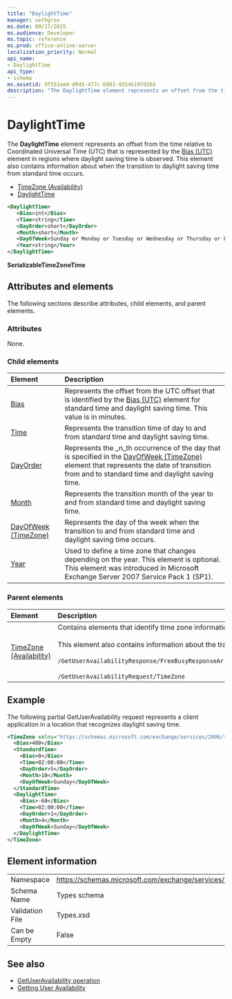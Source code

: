 ```yaml
---
title: "DaylightTime"
manager: sethgros
ms.date: 09/17/2015
ms.audience: Developer
ms.topic: reference
ms.prod: office-online-server
localization_priority: Normal
api_name:
- DaylightTime
api_type:
- schema
ms.assetid: 9f551ee4-d945-477c-b981-9554b197d26d
description: "The DaylightTime element represents an offset from the time relative to Coordinated Universal Time (UTC) that is represented by the Bias (UTC) element in regions where daylight saving time is observed. This element also contains information about when the transition to daylight saving time from standard time occurs."
---
```


# DaylightTime

The **DaylightTime** element represents an offset from the time relative to Coordinated Universal Time (UTC) that is represented by the [Bias (UTC)](bias-utc.md) element in regions where daylight saving time is observed. This element also contains information about when the transition to daylight saving time from standard time occurs. 
  
- [TimeZone (Availability)](timezone-availability.md) 
- [DaylightTime](daylighttime.md)
  
```xml
<DaylightTime>
   <Bias>int</Bias>
   <Time>string</Time>
   <DayOrder>short</DayOrder>
   <Month>short</Month>
   <DayOfWeek>Sunday or Monday or Tuesday or Wednesday or Thursday or Friday or Saturday</DayOfWeek>
   <Year>string</Year>
</DaylightTime>
```

**SerializableTimeZoneTime**

## Attributes and elements

The following sections describe attributes, child elements, and parent elements.
  
### Attributes

None.
  
### Child elements

|**Element**|**Description**|
|:-----|:-----|
|[Bias](bias.md) <br/> |Represents the offset from the UTC offset that is identified by the [Bias (UTC)](bias-utc.md) element for standard time and daylight saving time. This value is in minutes.  <br/> |
|[Time](time.md) <br/> |Represents the transition time of day to and from standard time and daylight saving time.  <br/> |
|[DayOrder](dayorder.md) <br/> |Represents the  _n_th occurrence of the day that is specified in the [DayOfWeek (TimeZone)](dayofweek-timezone.md) element that represents the date of transition from and to standard time and daylight saving time.  <br/> |
|[Month](month.md) <br/> |Represents the transition month of the year to and from standard time and daylight saving time.  <br/> |
|[DayOfWeek (TimeZone)](dayofweek-timezone.md) <br/> |Represents the day of the week when the transition to and from standard time and daylight saving time occurs.  <br/> |
|[Year](year.md) <br/> |Used to define a time zone that changes depending on the year. This element is optional. This element was introduced in Microsoft Exchange Server 2007 Service Pack 1 (SP1).  <br/> |
   
### Parent elements

|**Element**|**Description**|
|:-----|:-----|
|[TimeZone (Availability)](timezone-availability.md) <br/> | Contains elements that identify time zone information.<br/><br/>This element also contains information about the transition between standard time and daylight saving time.<br/><br/>`/GetUserAvailabilityResponse/FreeBusyResponseArray/FreeBusyResponse/FreeBusyView/WorkingHours/TimeZone` <br/><br/>`/GetUserAvailabilityRequest/TimeZone` <br/> |
   
## Example

The following partial GetUserAvailability request represents a client application in a location that recognizes daylight saving time.
  
```xml
<TimeZone xmlns="https://schemas.microsoft.com/exchange/services/2006/types">
  <Bias>480</Bias>
  <StandardTime>
    <Bias>0</Bias>
    <Time>02:00:00</Time>
    <DayOrder>5</DayOrder>
    <Month>10</Month>
    <DayOfWeek>Sunday</DayOfWeek>
  </StandardTime>
  <DaylightTime>
    <Bias>-60</Bias>
    <Time>02:00:00</Time>
    <DayOrder>1</DayOrder>
    <Month>4</Month>
    <DayOfWeek>Sunday</DayOfWeek>
  </DaylightTime>
</TimeZone>
```

## Element information

|||
|:-----|:-----|
|Namespace  <br/> |https://schemas.microsoft.com/exchange/services/2006/types  <br/> |
|Schema Name  <br/> |Types schema  <br/> |
|Validation File  <br/> |Types.xsd  <br/> |
|Can be Empty  <br/> |False  <br/> |
   
## See also

- [GetUserAvailability operation](getuseravailability-operation.md)
- [Getting User Availability](http://msdn.microsoft.com/library/d4133fcb-9b0f-4e6b-aadf-a389da83516a%28Office.15%29.aspx)

